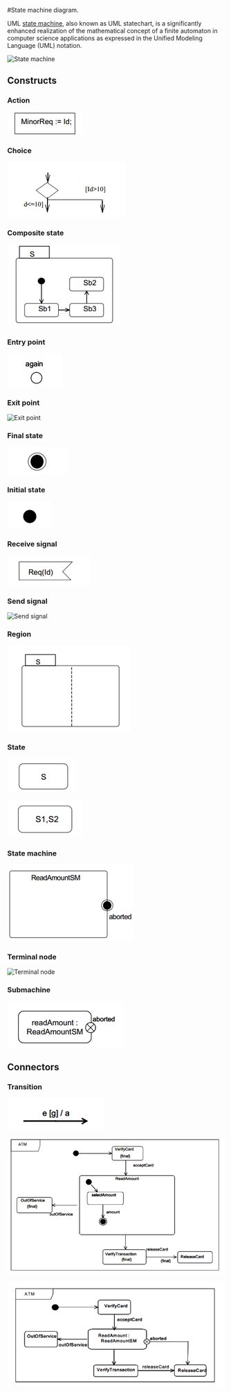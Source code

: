 #State machine diagram.

UML [state machine](https://en.wikipedia.org/wiki/UML_state_machine), also known as UML statechart, is a significantly enhanced realization of the mathematical concept of a finite automaton in computer science applications as expressed in the Unified Modeling Language (UML) notation.

![State machine](https://upload.wikimedia.org/wikipedia/en/c/c1/UML_state_machine_Fig2.png)

## Constructs

### Action

![action](state_machine_action.png)

### Choice

![Choice](state_machine_choice.png)

### Composite state

![Composite state](state_machine_composite_state.png)

### Entry point

![Entry point](state_machine_entry_point.png)

### Exit point

![Exit point](state_machine_exit_point.png)

### Final state

![Final state](state_machine_final_state.png)

### Initial state

![Initial state](state_machine_initial_state.png)

### Receive signal

![Receive signal](state_machine_receive.png)

### Send signal

![Send signal](state_machine_send_signal.png)

### Region

![Region](state_machine_region.png)

### State

![Simple state](state_machine_state.png)

![Simple state](state_machine_state_list.png)

### State machine

![Simple machine](state_machine_state_machine.png)

### Terminal node

![Terminal node](state_machine_terminal_node.png)

### Submachine

![Submachine](state_machine_submachine.png)

## Connectors

### Transition

![Transition](state_machine_transition.png)


![Example 1](state_machine_example_1.png)

![Example 2](state_machine_example_2.png)